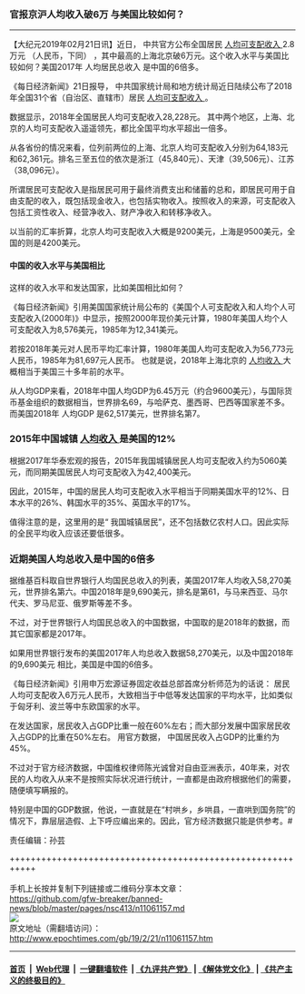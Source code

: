 ### 官报京沪人均收入破6万 与美国比较如何？
------------------------

<p>
 【大纪元2019年02月21日讯】近日，
 <span class="bjh-p">
  中共官方公布全国居民
  <a href="http://www.epochtimes.com/gb/tag/%E4%BA%BA%E5%9D%87%E5%8F%AF%E6%94%AF%E9%85%8D%E6%94%B6%E5%85%A5.html">
   人均可支配收入
  </a>
  2.8万元
 </span>
 <span class="bjh-p">
  （人民币，下同）
 </span>
 <span class="bjh-p">
  ，其中最高的上海北京破6万元。这个收入水平与美国比较如何？美国2017年
 </span>
 <span class="bjh-p">
  人均居民总收入
 </span>
 <span class="bjh-p">
  是中国的6倍多。
 </span>
</p>
<p>
 《每日经济新闻》21日报导，
 <span class="bjh-p">
  中共国家统计局和地方统计局近日陆续公布了2018年全国31个省（自治区、直辖市）居民
  <a href="http://www.epochtimes.com/gb/tag/%E4%BA%BA%E5%9D%87%E5%8F%AF%E6%94%AF%E9%85%8D%E6%94%B6%E5%85%A5.html">
   人均可支配收入
  </a>
  。
 </span>
</p>
<p>
 <span class="bjh-p">
  数据显示，2018年全国居民人均可支配收入28,228元。
 </span>
 <span class="bjh-p">
  其中两个地区，上海、北京的人均可支配收入遥遥领先，都比全国平均水平超出一倍多。
 </span>
</p>
<p>
 从各省份的情况来看，位列前两位的上海、北京人均可支配收入分别为64,183元和62,361元。排名三至五位的依次是浙江（45,840元）、天津（39,506元）、江苏（38,096元）。
</p>
<p>
 <span class="bjh-p">
  所谓居民可支配收入是指居民可用于最终消费支出和储蓄的总和，即居民可用于自由支配的收入，既包括现金收入，也包括实物收入。按照收入的来源，可支配收入包括工资性收入、经营净收入、财产净收入和转移净收入。
 </span>
</p>
<p>
 以当前的汇率折算，北京人均可支配收入大概是9200美元，上海是9500美元，全国的则是4200美元。
</p>
<h4>
 中国的收入水平与美国相比
</h4>
<p>
 这样的收入水平和发达国家，比如美国相比如何？
</p>
<p>
 <span class="bjh-p">
  《每日经济新闻》引用美国国家统计局公布的《美国个人可支配收入和人均个人可支配收入(2000年)》中显示，按照2000年现价美元计算，1980年美国人均个人可支配收入为8,576美元，1985年为12,341美元。
 </span>
</p>
<p>
 <span class="bjh-p">
  若按2018年美元对人民币平均汇率计算，1980年美国人均可支配收入为56,773元人民币，1985年为81,697元人民币。
 </span>
 也就是说，2018年上海北京的
 <a href="http://www.epochtimes.com/gb/tag/%E4%BA%BA%E5%9D%87%E6%94%B6%E5%85%A5.html">
  人均收入
 </a>
 大概相当于美国三十多年前的水平。
</p>
<p>
 <span class="bjh-p">
  从人均GDP来看，2018年中国人均GDP为6.45万元（约合9600美元），与国际货币基金组织的数据相当，世界排名69，与哈萨克、墨西哥、巴西等国家差不多。
 </span>
 而美国2018年
 <span class="bjh-p">
  人均GDP
 </span>
 是62,517美元，世界排名第7。
</p>
<h3>
 <span class="bjh-p">
  2015年中国城镇
  <a href="http://www.epochtimes.com/gb/tag/%E4%BA%BA%E5%9D%87%E6%94%B6%E5%85%A5.html">
   人均收入
  </a>
  是美国的12%
 </span>
</h3>
<p>
 <span class="bjh-p">
  根据2017年华泰宏观的报告，2015年我国城镇居民人均可支配收入约为5060美元，而同期美国居民人均可支配收入为42,400美元。
 </span>
</p>
<p>
 <span class="bjh-p">
  因此，2015年，中国的居民人均可支配收入水平相当于同期美国水平的12%、日本水平的26%、韩国水平的35%、英国水平的17%。
 </span>
</p>
<p>
 值得注意的是，这里用的是“
 <span class="bjh-p">
  我国城镇居民”，还不包括数亿农村人口。因此实际的全民平均收入应该还要低很多。
 </span>
</p>
<h3>
 近期美国人均总收入是中国的6倍多
</h3>
<p>
 据维基百科取自世界银行人均国民总收入的列表，美国2017年人均收入58,270美元，世界排名第六。中国2018年是9,690美元，排名是第61，与马来西亚、马尔代夫、罗马尼亚、俄罗斯等差不多。
</p>
<p>
 不过，对于世界银行人均国民总收入的中国数据，中国取的是2018年的数据，而其它国家都是2017年。
</p>
<p>
 如果用世界银行发布的美国2017年人均总收入数据58,270美元，以及中国2018年的9,690美元
 <span class="bjh-p">
  相比，美国是中国的6倍多。
 </span>
</p>
<p>
 <span class="bjh-p">
  《每日经济新闻》引用申万宏源证券固定收益总部首席分析师范为的话说：
 </span>
 <span class="bjh-p">
  居民人均可支配收入6万元人民币，大致相当于中低等发达国家的平均水平，比如类似于匈牙利、波兰等中东欧国家的水平。
 </span>
</p>
<p>
 <span class="bjh-p">
  在发达国家，居民收入占GDP比重一般在60%左右；而大部分发展中国家居民收入占GDP的比重在50%左右。
 </span>
 <span class="bjh-p">
  用官方数据，
 </span>
 <span class="bjh-p">
  中国居民收入占GDP的比重约为45%。
 </span>
</p>
<p>
 不过对于官方经济数据，中国维权律师陈光诚曾对自由亚洲表示，40年来，对农民的人均收入从来不是按照实际状况进行统计，一直都是由政府根据他们的需要，随便填写瞒报的。
</p>
<p>
 特别是中国的GDP数据，他说，一直就是在“村哄乡，乡哄县，一直哄到国务院”的情况下，靠层层造假、上下呼应编出来的。因此，官方经济数据只能是供参考。#
</p>
<p>
 责任编辑：孙芸
</p>

+++++++++++++++++++++++++++++++++++++++++++++++++++++++++++<br/><br/>
手机上长按并复制下列链接或二维码分享本文章：<br/>
https://github.com/gfw-breaker/banned-news/blob/master/pages/nsc413/n11061157.md <br/>
<a href='https://github.com/gfw-breaker/banned-news/blob/master/pages/nsc413/n11061157.md'><img src='https://github.com/gfw-breaker/banned-news/blob/master/pages/nsc413/n11061157.md.png'/></a> <br/>
原文地址（需翻墙访问）：http://www.epochtimes.com/gb/19/2/21/n11061157.htm


------------------------
#### [首页](https://github.com/gfw-breaker/banned-news/blob/master/README.md) &nbsp;|&nbsp; [Web代理](https://github.com/labour-camp/helloworld) &nbsp;|&nbsp; [一键翻墙软件](https://github.com/gfw-breaker/nogfw/blob/master/README.md) &nbsp;| [《九评共产党》](https://github.com/gfw-breaker/9ping.md/blob/master/README.md#九评之一评共产党是什么) | [《解体党文化》](https://github.com/gfw-breaker/jtdwh.md/blob/master/README.md) | [《共产主义的终极目的》](https://github.com/gfw-breaker/gczydzjmd.md/blob/master/README.md)

